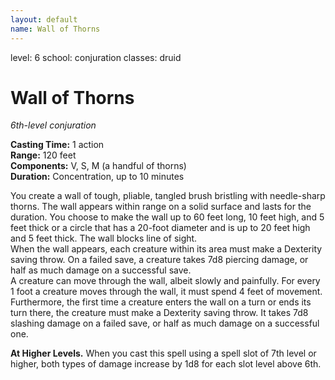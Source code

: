 ```yaml
---
layout: default
name: Wall of Thorns
---
```

level: 6
school: conjuration
classes: druid

# Wall of Thorns 
_6th-level conjuration_ 

**Casting Time:** 1 action    
**Range:** 120 feet    
**Components:** V, S, M (a handful of thorns)    
**Duration:** Concentration, up to 10 minutes 

You create a wall of tough, pliable, tangled brush bristling with needle-sharp thorns. The wall appears within range on a solid surface and lasts for the duration. You choose to make the wall up to 60 feet long, 10 feet high, and 5 feet thick or a circle that has a 20-foot diameter and is up to 20 feet high and 5 feet thick. The wall blocks line of sight.    
When the wall appears, each creature within its area must make a Dexterity saving throw. On a failed save, a creature takes 7d8 piercing damage, or half as much damage on a successful save.    
A creature can move through the wall, albeit slowly and painfully. For every 1 foot a creature moves through the wall, it must spend 4 feet of movement. Furthermore, the first time a creature enters the wall on a turn or ends its turn there, the creature must make a Dexterity saving throw. It takes 7d8 slashing damage on a failed save, or half as much damage on a successful one. 

**At Higher Levels.** When you cast this spell using a spell slot of 7th level or higher, both types of damage increase by 1d8 for each slot level above 6th.
